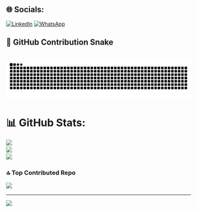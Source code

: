 ## 🌐 Socials:
[![LinkedIn](https://img.shields.io/badge/LinkedIn-%230077B5.svg?logo=linkedin&logoColor=white)](https://www.linkedin.com/in/abhishek-vijayakumar-822274330)
[![WhatsApp](https://img.shields.io/badge/WhatsApp-25D366?logo=whatsapp&logoColor=white)](https://wa.me/919778023492)

## 🐍 GitHub Contribution Snake
<br clear="both">

<picture>
  <source media="(prefers-color-scheme: dark)" srcset="https://raw.githubusercontent.com/ABHISHEK-VIJAYAKUMAR1/ABHISHEK-VIJAYAKUMAR1/output/github-contribution-grid-snake-dark.svg" />
  <source media="(prefers-color-scheme: light)" srcset="https://raw.githubusercontent.com/ABHISHEK-VIJAYAKUMAR1/ABHISHEK-VIJAYAKUMAR1/output/github-contribution-grid-snake.svg" />
  <img alt="GitHub Snake" src="https://raw.githubusercontent.com/ABHISHEK-VIJAYAKUMAR1/ABHISHEK-VIJAYAKUMAR1/output/github-contribution-grid-snake.svg" />
</picture>


# 📊 GitHub Stats:
![](https://github-readme-stats.vercel.app/api?username=ABHISHEK-VIJAYAKUMAR1&theme=shadow_green&hide_border=true&include_all_commits=true&count_private=true)<br/>
![](https://nirzak-streak-stats.vercel.app/?user=ABHISHEK-VIJAYAKUMAR1&theme=shadow_green&hide_border=true)<br/>
![](https://github-readme-stats.vercel.app/api/top-langs/?username=ABHISHEK-VIJAYAKUMAR1&theme=shadow_green&hide_border=true&include_all_commits=true&count_private=true&layout=compact)

### 🔝 Top Contributed Repo
![](https://github-contributor-stats.vercel.app/api?username=ABHISHEK-VIJAYAKUMAR1&limit=5&theme=shadow_green&combine_all_yearly_contributions=true)

---
[![](https://visitcount.itsvg.in/api?id=ABHISHEK-VIJAYAKUMAR1&icon=10&color=1)](https://visitcount.itsvg.in)

<!-- Proudly created with GPRM ( https://gprm.itsvg.in ) -->
